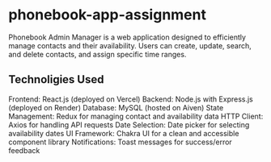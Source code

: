 # phonebook-app-assignment

Phonebook Admin Manager is a web application designed to efficiently manage contacts and their availability. Users can create, update, search, and delete contacts, and assign specific time ranges. 

## Technoligies Used

Frontend: React.js (deployed on Vercel)
Backend: Node.js with Express.js (deployed on Render)
Database: MySQL (hosted on Aiven)
State Management: Redux for managing contact and availability data
HTTP Client: Axios for handling API requests
Date Selection: Date picker for selecting availability dates
UI Framework: Chakra UI for a clean and accessible component library
Notifications: Toast messages for success/error feedback
